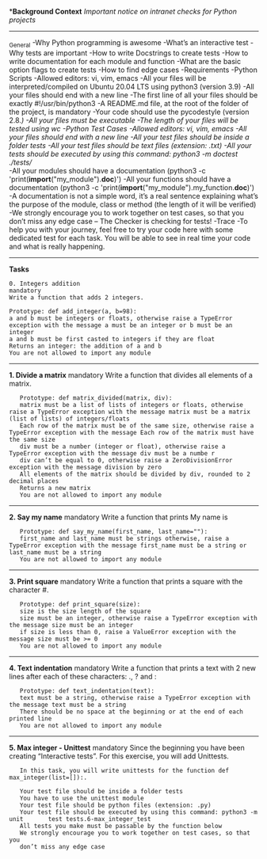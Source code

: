 ***Background Context**
*Important notice on intranet checks for Python projects*

__________________________________________________________________________________________________________________________________________________________
<sub>General</sub>
     -Why Python programming is awesome
     -What’s an interactive test
     -Why tests are important
     -How to write Docstrings to create tests
     -How to write documentation for each module and function
     -What are the basic option flags to create tests
     -How to find edge cases
     -Requirements
     -Python Scripts
     -Allowed editors: vi, vim, emacs
     -All your files will be interpreted/compiled on Ubuntu 20.04 LTS using python3 (version 3.9)
     -All your files should end with a new line
     -The first line of all your files should be exactly #!/usr/bin/python3
     -A README.md file, at the root of the folder of the project, is mandatory
     -Your code should use the pycodestyle (version 2.8.*)
     -All your files must be executable
     -The length of your files will be tested using wc
     -Python Test Cases
     -Allowed editors: vi, vim, emacs
     -All your files should end with a new line
     -All your test files should be inside a folder tests
     -All your test files should be text files (extension: .txt)
     -All your tests should be executed by using this command: python3 -m doctest ./tests/*  
     -All your modules should have a documentation (python3 -c 'print(__import__("my_module").__doc__)')
     -All your functions should have a documentation (python3 -c 'print(__import__("my_module").my_function.__doc__)')
     -A documentation is not a simple word, it’s a real sentence explaining what’s the purpose of the module, class or method (the length of it will be verified)
     -We strongly encourage you to work together on test cases, so that you don’t miss any edge case – The Checker is checking for tests!
     -Trace
     -To help you with your journey, feel free to try your code here with some dedicated test for each task. You will be able to see in real time your code and what is really happening.
______________________________________________________________________________________________________________________________________________________________________________________________
  **Tasks**

    0. Integers addition
    mandatory
    Write a function that adds 2 integers.

    Prototype: def add_integer(a, b=98):
    a and b must be integers or floats, otherwise raise a TypeError exception with the message a must be an integer or b must be an integer
    a and b must be first casted to integers if they are float
    Returns an integer: the addition of a and b
    You are not allowed to import any module
______________________________________________________________________________________________________________________________________________________________________________________________
  **1. Divide a matrix** 
       mandatory
       Write a function that divides all elements of a matrix.

       Prototype: def matrix_divided(matrix, div):
       matrix must be a list of lists of integers or floats, otherwise raise a TypeError exception with the message matrix must be a matrix (list of lists) of integers/floats
       Each row of the matrix must be of the same size, otherwise raise a TypeError exception with the message Each row of the matrix must have the same size
       div must be a number (integer or float), otherwise raise a TypeError exception with the message div must be a numbe r
       div can’t be equal to 0, otherwise raise a ZeroDivisionError exception with the message division by zero
       All elements of the matrix should be divided by div, rounded to 2 decimal places
       Returns a new matrix
       You are not allowed to import any module
_________________________________________________________________________________________________________________________________________________________________________________________________
  **2. Say my name**
       mandatory
       Write a function that prints My name is <first name> <last name>

       Prototype: def say_my_name(first_name, last_name=""):
       first_name and last_name must be strings otherwise, raise a TypeError exception with the message first_name must be a string or last_name must be a string
       You are not allowed to import any module
_________________________________________________________________________________________________________________________________________________________________________________________________
  **3. Print square**
       mandatory
       Write a function that prints a square with the character #.

       Prototype: def print_square(size):
       size is the size length of the square
       size must be an integer, otherwise raise a TypeError exception with the message size must be an integer
       if size is less than 0, raise a ValueError exception with the message size must be >= 0
       You are not allowed to import any module
_______________________________________________________________________________  
  **4. Text indentation**
       mandatory
       Write a function that prints a text with 2 new lines after each of these characters: ., ? and :

       Prototype: def text_indentation(text):
       text must be a string, otherwise raise a TypeError exception with the message text must be a string
       There should be no space at the beginning or at the end of each printed line
       You are not allowed to import any module
_________________________________________________________________________________________________________________________________________________________________________________________________
  
  **5. Max integer - Unittest**
       mandatory
       Since the beginning you have been creating “Interactive tests”. For this exercise, you will add Unittests.

       In this task, you will write unittests for the function def max_integer(list=[]):.

       Your test file should be inside a folder tests
       You have to use the unittest module
       Your test file should be python files (extension: .py)
       Your test file should be executed by using this command: python3 -m unit       test tests.6-max_integer_test
       All tests you make must be passable by the function below
       We strongly encourage you to work together on test cases, so that you
       don’t miss any edge case
 